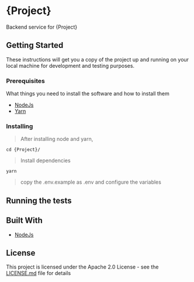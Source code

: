 # {Project}

Backend service for {Project}

## Getting Started

These instructions will get you a copy of the project up and running on your local machine for development and testing purposes.

### Prerequisites

What things you need to install the software and how to install them

* [NodeJs](https://nodejs.org/en/download/)
* [Yarn](https://yarnpkg.com/lang/en/docs/install/)


### Installing

>After installing node and yarn,

```
cd {Project}/
```

>Install dependencies

```
yarn
```

> copy the .env.example as .env and configure the variables

## Running the tests

## Built With

* [NodeJs](https://nodejs.org/en/download/)


## License

This project is licensed under the Apache 2.0 License - see the [LICENSE.md](LICENSE.md) file for details

